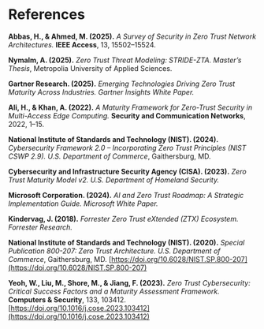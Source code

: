 # References

**Abbas, H., & Ahmed, M. (2025).** *A Survey of Security in Zero Trust Network Architectures.* **IEEE Access**, 13, 15502–15524.  

**Nymalm, A. (2025).** *Zero Trust Threat Modeling: STRIDE-ZTA.* *Master’s Thesis*, Metropolia University of Applied Sciences.  

**Gartner Research. (2025).** *Emerging Technologies Driving Zero Trust Maturity Across Industries.* *Gartner Insights White Paper.*  

**Ali, H., & Khan, A. (2022).** *A Maturity Framework for Zero-Trust Security in Multi-Access Edge Computing.* **Security and Communication Networks**, 2022, 1–15.

**National Institute of Standards and Technology (NIST). (2024).** *Cybersecurity Framework 2.0 – Incorporating Zero Trust Principles (NIST CSWP 2.9).* *U.S. Department of Commerce*, Gaithersburg, MD.  

**Cybersecurity and Infrastructure Security Agency (CISA). (2023).** *Zero Trust Maturity Model v2.* *U.S. Department of Homeland Security.*  

**Microsoft Corporation. (2024).** *AI and Zero Trust Roadmap: A Strategic Implementation Guide.* *Microsoft White Paper.*  

**Kindervag, J. (2018).** *Forrester Zero Trust eXtended (ZTX) Ecosystem.* *Forrester Research.*  

**National Institute of Standards and Technology (NIST). (2020).** *Special Publication 800-207: Zero Trust Architecture.* *U.S. Department of Commerce*, Gaithersburg, MD. [https://doi.org/10.6028/NIST.SP.800-207](https://doi.org/10.6028/NIST.SP.800-207)  

**Yeoh, W., Liu, M., Shore, M., & Jiang, F. (2023).** *Zero Trust Cybersecurity: Critical Success Factors and a Maturity Assessment Framework.* **Computers & Security**, 133, 103412. [https://doi.org/10.1016/j.cose.2023.103412](https://doi.org/10.1016/j.cose.2023.103412)  
